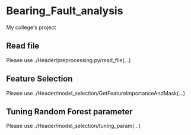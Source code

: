 # Bearing_Fault_analysis
My college's project

## Read file 
Please use ./Header/preprocessing.py/read_file(...)

## Feature Selection
Please use ./Header/model_selection/GetFeatureImportanceAndMask(...)

## Tuning Random Forest parameter
Please use ./Header/model_selection/tuning_param(...)
